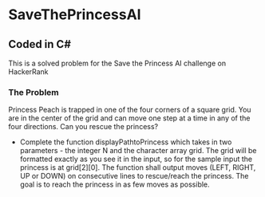 # SaveThePrincessAI
## Coded in C#

This is a solved problem for the Save the Princess AI challenge on HackerRank

### The Problem
Princess Peach is trapped in one of the four corners of a square grid. You are in the center of the grid and can move one step at a time in any of the four directions. Can you rescue the princess?

- Complete the function displayPathtoPrincess which takes in two parameters - the integer N and the character array grid. The grid will be formatted exactly as you see it in the input, so for the sample input the princess is at grid[2][0]. The function shall output moves (LEFT, RIGHT, UP or DOWN) on consecutive lines to rescue/reach the princess. The goal is to reach the princess in as few moves as possible.
